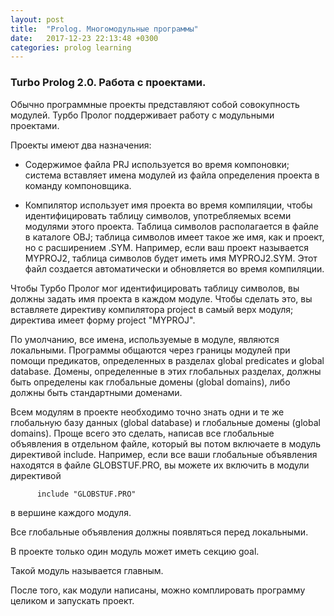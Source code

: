 ```yaml
---
layout: post
title:  "Prolog. Многомодульные программы"
date:   2017-12-23 22:13:48 +0300
categories: prolog learning 
---
```

### Turbo Prolog 2.0. Работа с проектами.

Обычно программные проекты представляют собой совокупность модулей.
Турбо Пролог поддерживает работу с модульными проектами.

Проекты имеют два назначения:

*  Содержимое файла PRJ используется во время компоновки; система вставляет имена модулей из файла определения проекта в команду компоновщика.

* Компилятор использует имя проекта во время компиляции, чтобы идентифицировать таблицу символов, употребляемых всеми модулями этого проекта. Таблица символов располагается в файле в каталоге OBJ; таблица символов имеет такое же имя, как и проект, но с расширением .SYM. Например, если ваш проект называется MYPROJ2, таблица символов будет иметь имя MYPROJ2.SYM. Этот файл  создается автоматически и обновляется во время компиляции.


Чтобы Турбо Пролог мог идентифицировать таблицу символов, вы  должны
задать  имя проекта в каждом модуле. Чтобы сделать это, вы вставляете директиву компилятора project в самый верх модуля;  директива  имеет  форму project "MYPROJ".

По умолчанию, все имена, используемые в модуле, являются локальными.
Программы  общаются  через границы модулей при помощи предикатов, определенных в разделах global predicates и global database. Домены, определенные в этих глобальных разделах, должны быть определены как глобальные домены (global domains), либо должны быть стандартными доменами.

Всем модулям в проекте необходимо точно знать одни и те же  глобальную  базу  данных (global database) и глобальные домены (global domains).
Проще всего это сделать, написав все глобальные  объявления  в  отдельном
файле,  который вы потом включаете в модуль директивой include. Например,
если все ваши глобальные объявления находятся в  файле  GLOBSTUF.PRO,  вы
можете их включить в модули директивой

          include "GLOBSTUF.PRO"

в вершине каждого модуля.

Все глобальные объявления должны появляться перед локальными.

В проекте только один модуль может иметь секцию goal.

Такой модуль называется главным.

После того, как модули написаны, можно комплировать программу целиком и запускать проект. 
